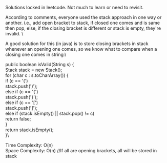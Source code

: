Solutions locked in leetcode.
Not much to learn or need to revisit.

According to comments, everyone used the stack approach in one way or another. i.e., add open bracket to stack, if closed one comes and is same then pop, else, if the closing bracket is different or stack is empty, they're invalid. \

A good solution for this (in java) is to store closing brackets in stack whenever an opening one comes, so we know what to compare when a closing one comes in string:\

public boolean isValid(String s) { \
	Stack<Character> stack = new Stack<Character>();\
	for (char c : s.toCharArray()) {\
		if (c == '(')\
			stack.push(')');\
		else if (c == '{')\
			stack.push('}');\
		else if (c == '[')\
			stack.push(']');\
		else if (stack.isEmpty() || stack.pop() != c)\
			return false;\
	}\
	return stack.isEmpty();\
}\

Time Complexity: O(n)\
Space Complexity: O(n) //If all are opening brackets, all will be stored in stack
